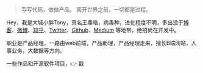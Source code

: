 > 写写代码，做做产品。
> 离开世界之前，一切都是过程。

Hey，我是大城小胖Tony，真名王鼎皓，病毒种，进化程度不明，多出没于[博客](https://dinghaow.github.io)、[微博](weibo.com/huxpro)、[知乎](https://www.zhihu.com/people/wangdinghao/)、[Twitter](https://twitter.com/)、[Github](http://github.com/dinghaow)、[Medium](https://medium.com/) 等地带，绝招尚在开发中。

职业是产品经理，一路由web前端，产品助理，产品经理走来，擅长B端网站，人事业务，大数据等方向。

一些作品和开源软件项目，👉 戳 

